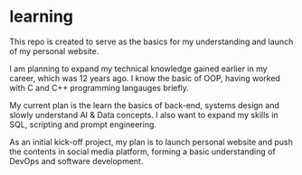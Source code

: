 # learning
This repo is created to serve as the basics for my understanding and launch of my personal website. 

I am planning to expand my technical knowledge gained earlier in my career, which was 12 years ago. I know the basic of OOP, having worked with C and C++ programming langauges briefly. 

My current plan is the learn the basics of back-end, systems design and slowly understand AI & Data concepts. I also want to expand my skills in SQL, scripting and prompt engineering. 

As an initial kick-off project, my plan is to launch personal website and push the contents in social media platform, forming a basic understanding of DevOps and software development. 
